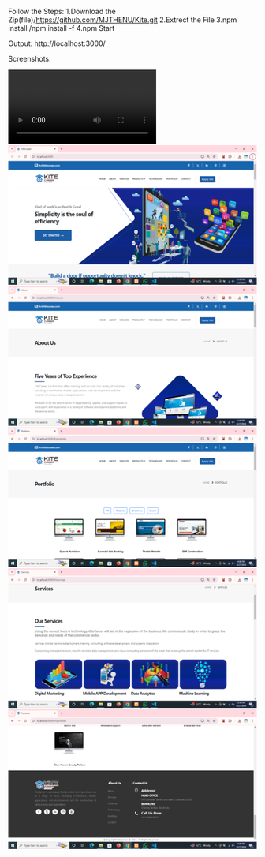 Follow the Steps:
    1.Download the Zip(file)/https://github.com/MJTHENU/Kite.git
    2.Extrect  the File
    3.npm install /npm install -f
    4.npm Start


Output: http://localhost:3000/

Screenshots:

<video controls src="./screenshots/kiteWebsite.mp4" title="Title"></video>
<img src="./screenshots/home.png" alt="Home">
<img src="./screenshots/about.png" alt="About">
<img src="./screenshots/porto.png" alt="Por">
<img src="./screenshots/service.png" alt="Service">
<img src="./screenshots/footer (1).png" alt="Footer">